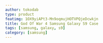 ```yaml
---
author: tokodab
type: product
featimg: 1OX9yiAPt3-Mn9oqmujHOTVPQjeDcwkjn
title: God Of War 4 Samsung Galaxy S9 Case
tags: [samsung, galaxy, s9]
category: [samsung]
---
```


